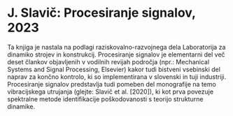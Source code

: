 # J. Slavič: Procesiranje signalov, 2023
Ta knjiga je nastala na podlagi raziskovalno-razvojnega dela Laboratorija za dinamiko strojev in konstrukcij. Procesiranje signalov je elementarni del več deset člankov objavljenih v vodilnih revijah področja (npr.: Mechanical Systems and Signal Processing, Elsevier) kakor tudi bistveni vsebinski del naprav za končno kontrolo, ki so implementirana v slovenski in tuji industriji. Procesiranje signalov predstavlja tudi pomeben del monografije na temo vibracijskega utrujanja (glejte: Slavič et al. [2020]), ki kot prva povezuje spektralne metode identifikacije poškodovanosti s teorijo strukturne dinamike.